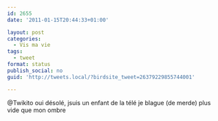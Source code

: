 ```yaml
---
id: 2655
date: '2011-01-15T20:44:33+01:00'

layout: post
categories:
  - Vis ma vie
tags:
  - tweet
format: status
publish_social: no
guid: 'http://tweets.local/?birdsite_tweet=26379229855744001'

---
```


@Twikito oui désolé, jsuis un enfant de la télé je blague (de merde) plus vide que mon ombre